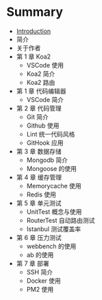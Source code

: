 # Summary

* [Introduction](README.md)
* 简介
* 关于作者
* 第 1 章  Koa2
   * VSCode  使用
   * Koa2  简介
   * Koa2  路由
* 第 1 章  代码编辑器
   * VSCode 简介
* 第 2 章  代码管理
   * Git  简介
   * Github  使用
   * Lint  统一代码风格
   * GitHook 应用
* 第 3 章  数据存储
   * Mongodb  简介
   * Mongoose 的使用
* 第 4 章  缓存管理
   * Memorycache  使用
   * Redis  使用
* 第 5 章  单元测试
   * UnitTest  概念与使用
   * RouterTest  自动路由测试
   * Istanbul 测试覆盖率
* 第 6 章  压力测试
   * webbench  的使用
   * ab  的使用
* 第 7 章  部署
   * SSH  简介
   * Docker  使用
   * PM2  使用

